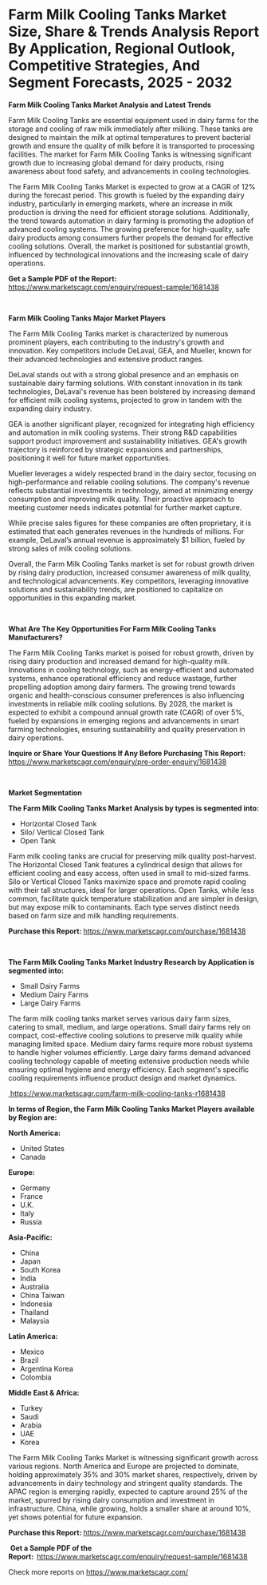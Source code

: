 <p><h1>Farm Milk Cooling Tanks Market Size, Share & Trends Analysis Report By Application, Regional Outlook, Competitive Strategies, And Segment Forecasts, 2025 - 2032</h1></p><p><strong>Farm Milk Cooling Tanks Market Analysis and Latest Trends</strong></p>
<p><p>Farm Milk Cooling Tanks are essential equipment used in dairy farms for the storage and cooling of raw milk immediately after milking. These tanks are designed to maintain the milk at optimal temperatures to prevent bacterial growth and ensure the quality of milk before it is transported to processing facilities. The market for Farm Milk Cooling Tanks is witnessing significant growth due to increasing global demand for dairy products, rising awareness about food safety, and advancements in cooling technologies.</p><p>The Farm Milk Cooling Tanks Market is expected to grow at a CAGR of 12% during the forecast period. This growth is fueled by the expanding dairy industry, particularly in emerging markets, where an increase in milk production is driving the need for efficient storage solutions. Additionally, the trend towards automation in dairy farming is promoting the adoption of advanced cooling systems. The growing preference for high-quality, safe dairy products among consumers further propels the demand for effective cooling solutions. Overall, the market is positioned for substantial growth, influenced by technological innovations and the increasing scale of dairy operations.</p></p>
<p><strong>Get a Sample PDF of the Report:&nbsp;</strong> <a href="https://www.marketscagr.com/enquiry/request-sample/1681438?utm_campaign=3135&utm_medium=2&utm_source=Github&utm_content=ia&utm_term=24032025&utm_id=farm-milk-cooling-tanks">https://www.marketscagr.com/enquiry/request-sample/1681438</a></p>
<p>&nbsp;</p>
<p><strong>Farm Milk Cooling Tanks Major Market Players</strong></p>
<p><p>The Farm Milk Cooling Tanks market is characterized by numerous prominent players, each contributing to the industry's growth and innovation. Key competitors include DeLaval, GEA, and Mueller, known for their advanced technologies and extensive product ranges. </p><p>DeLaval stands out with a strong global presence and an emphasis on sustainable dairy farming solutions. With constant innovation in its tank technologies, DeLaval's revenue has been bolstered by increasing demand for efficient milk cooling systems, projected to grow in tandem with the expanding dairy industry.</p><p>GEA is another significant player, recognized for integrating high efficiency and automation in milk cooling systems. Their strong R&D capabilities support product improvement and sustainability initiatives. GEA's growth trajectory is reinforced by strategic expansions and partnerships, positioning it well for future market opportunities.</p><p>Mueller leverages a widely respected brand in the dairy sector, focusing on high-performance and reliable cooling solutions. The company's revenue reflects substantial investments in technology, aimed at minimizing energy consumption and improving milk quality. Their proactive approach to meeting customer needs indicates potential for further market capture.</p><p>While precise sales figures for these companies are often proprietary, it is estimated that each generates revenues in the hundreds of millions. For example, DeLaval’s annual revenue is approximately $1 billion, fueled by strong sales of milk cooling solutions.</p><p>Overall, the Farm Milk Cooling Tanks market is set for robust growth driven by rising dairy production, increased consumer awareness of milk quality, and technological advancements. Key competitors, leveraging innovative solutions and sustainability trends, are positioned to capitalize on opportunities in this expanding market.</p></p>
<p>&nbsp;</p>
<p><strong>What Are The Key Opportunities For Farm Milk Cooling Tanks Manufacturers?</strong></p>
<p><p>The Farm Milk Cooling Tanks market is poised for robust growth, driven by rising dairy production and increased demand for high-quality milk. Innovations in cooling technology, such as energy-efficient and automated systems, enhance operational efficiency and reduce wastage, further propelling adoption among dairy farmers. The growing trend towards organic and health-conscious consumer preferences is also influencing investments in reliable milk cooling solutions. By 2028, the market is expected to exhibit a compound annual growth rate (CAGR) of over 5%, fueled by expansions in emerging regions and advancements in smart farming technologies, ensuring sustainability and quality preservation in dairy operations.</p></p>
<p><strong>Inquire or Share Your Questions If Any Before Purchasing This Report:</strong> <a href="https://www.marketscagr.com/enquiry/pre-order-enquiry/1681438?utm_campaign=3135&utm_medium=2&utm_source=Github&utm_content=ia&utm_term=24032025&utm_id=farm-milk-cooling-tanks">https://www.marketscagr.com/enquiry/pre-order-enquiry/1681438</a></p>
<p>&nbsp;</p>
<p><strong>Market Segmentation</strong></p>
<p><strong>The Farm Milk Cooling Tanks Market Analysis by types is segmented into:</strong></p>
<p><ul><li>Horizontal Closed Tank</li><li>Silo/ Vertical Closed Tank</li><li>Open Tank</li></ul></p>
<p><p>Farm milk cooling tanks are crucial for preserving milk quality post-harvest. The Horizontal Closed Tank features a cylindrical design that allows for efficient cooling and easy access, often used in small to mid-sized farms. Silo or Vertical Closed Tanks maximize space and promote rapid cooling with their tall structures, ideal for larger operations. Open Tanks, while less common, facilitate quick temperature stabilization and are simpler in design, but may expose milk to contaminants. Each type serves distinct needs based on farm size and milk handling requirements.</p></p>
<p><strong>Purchase this Report:&nbsp;</strong><a href="https://www.marketscagr.com/purchase/1681438?utm_campaign=3135&utm_medium=2&utm_source=Github&utm_content=ia&utm_term=24032025&utm_id=farm-milk-cooling-tanks">https://www.marketscagr.com/purchase/1681438</a></p>
<p>&nbsp;</p>
<p><strong>The Farm Milk Cooling Tanks Market Industry Research by Application is segmented into:</strong></p>
<p><ul><li>Small Dairy Farms</li><li>Medium Dairy Farms</li><li>Large Dairy Farms</li></ul></p>
<p><p>The farm milk cooling tanks market serves various dairy farm sizes, catering to small, medium, and large operations. Small dairy farms rely on compact, cost-effective cooling solutions to preserve milk quality while managing limited space. Medium dairy farms require more robust systems to handle higher volumes efficiently. Large dairy farms demand advanced cooling technology capable of meeting extensive production needs while ensuring optimal hygiene and energy efficiency. Each segment's specific cooling requirements influence product design and market dynamics.</p></p>
<p><a href="https://www.marketscagr.com/farm-milk-cooling-tanks-r1681438?utm_campaign=3135&utm_medium=2&utm_source=Github&utm_content=ia&utm_term=24032025&utm_id=farm-milk-cooling-tanks">&nbsp;https://www.marketscagr.com/farm-milk-cooling-tanks-r1681438</a></p>
<p><strong>In terms of Region, the Farm Milk Cooling Tanks Market Players available by Region are:</strong></p>
<p>
    <p> <strong> North America: </strong>
        <ul>
            <li>United States</li>
            <li>Canada</li>
        </ul>
        </p> 
    <p> <strong> Europe: </strong>
        <ul>
            <li>Germany</li>
            <li>France</li>
            <li>U.K.</li>
            <li>Italy</li>
            <li>Russia</li>
        </ul>
        </p> 
    <p> <strong> Asia-Pacific: </strong>
        <ul>
            <li>China</li>
            <li>Japan</li>
            <li>South Korea</li>
            <li>India</li>
            <li>Australia</li>
            <li>China Taiwan</li>
            <li>Indonesia</li>
            <li>Thailand</li>
            <li>Malaysia</li>
        </ul>
        </p> 
    <p> <strong> Latin America: </strong>
        <ul>
            <li>Mexico</li>
            <li>Brazil</li>
            <li>Argentina Korea</li>
            <li>Colombia</li>
        </ul>
        </p> 
    <p> <strong> Middle East & Africa: </strong>
        <ul>
            <li>Turkey</li>
            <li>Saudi</li>
            <li>Arabia</li>
            <li>UAE</li>
            <li>Korea</li>
        </ul>
    </p>
    </p>
<p><p>The Farm Milk Cooling Tanks Market is witnessing significant growth across various regions. North America and Europe are projected to dominate, holding approximately 35% and 30% market shares, respectively, driven by advancements in dairy technology and stringent quality standards. The APAC region is emerging rapidly, expected to capture around 25% of the market, spurred by rising dairy consumption and investment in infrastructure. China, while growing, holds a smaller share at around 10%, yet shows potential for future expansion.</p></p>
<p><strong>Purchase this Report: </strong><a href="https://www.marketscagr.com/purchase/1681438?utm_campaign=3135&utm_medium=2&utm_source=Github&utm_content=ia&utm_term=24032025&utm_id=farm-milk-cooling-tanks">https://www.marketscagr.com/purchase/1681438</a></p>
<p>&nbsp;<strong>Get a Sample PDF of the Report:&nbsp;&nbsp;</strong><a href="https://www.marketscagr.com/enquiry/request-sample/1681438?utm_campaign=3135&utm_medium=2&utm_source=Github&utm_content=ia&utm_term=24032025&utm_id=farm-milk-cooling-tanks">https://www.marketscagr.com/enquiry/request-sample/1681438</a></p>
<p><strong></strong></p>
<p>Check more reports on <a href="https://www.marketscagr.com/?utm_campaign=3135&utm_medium=2&utm_source=Github&utm_content=ia&utm_term=24032025&utm_id=farm-milk-cooling-tanks">https://www.marketscagr.com/</a></p>